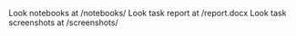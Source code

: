 Look notebooks at /notebooks/
Look task report at /report.docx
Look task screenshots at /screenshots/

